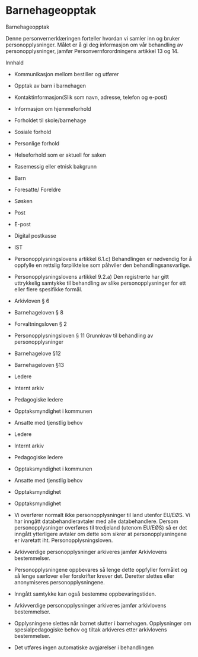 # Barnehageopptak

Barnehageopptak

  

Denne personvernerklæringen forteller hvordan vi samler inn og bruker personopplysninger. Målet er å gi deg informasjon om vår behandling av personopplysninger, jamfør Personvernforordningens artikkel 13 og 14.

  

Innhald

*   Kommunikasjon mellom bestiller og utfører  
    
*   Opptak av barn i barnehagen  
    
*   Kontaktinformasjon(Slik som navn, adresse, telefon og e-post)  
    
*   Informasjon om hjemmeforhold  
    
*   Forholdet til skole/barnehage  
    
*   Sosiale forhold  
    
*   Personlige forhold  
    
*   Helseforhold som er aktuell for saken  
    
*   Rasemessig eller etnisk bakgrunn  
    
*   Barn  
    
*   Foresatte/ Foreldre  
    
*   Søsken  
    
*   Post  
    
*   E-post  
    
*   Digital postkasse  
    
*   IST  
    
*   Personopplysningslovens artikkel 6.1.c) Behandlingen er nødvendig for å oppfylle en rettslig forpliktelse som påhviler den behandlingsansvarlige.  
    
*   Personopplysningslovens artikkel 9.2.a) Den registrerte har gitt uttrykkelig samtykke til behandling av slike personopplysninger for ett eller flere spesifikke formål.  
    
*   Arkivloven § 6  
    
*   Barnehageloven § 8  
    
*   Forvaltningsloven § 2  
    
*   Personopplysningsloven § 11 Grunnkrav til behandling av personopplysninger  
    
*   Barnehagelove §12  
    
*   Barnehageloven §13  
    
*   Ledere  
    
*   Internt arkiv  
    
*   Pedagogiske ledere  
    
*   Opptaksmyndighet i kommunen  
    
*   Ansatte med tjenstlig behov  
    
*   Ledere  
    
*   Internt arkiv  
    
*   Pedagogiske ledere  
    
*   Opptaksmyndighet i kommunen  
    
*   Ansatte med tjenstlig behov  
    
*   Opptaksmyndighet  
    
*   Opptaksmyndighet  
    
*   Vi overfører normalt ikke personopplysninger til land utenfor EU/EØS. Vi har inngått databehandleravtaler med alle databehandlere. Dersom personopplysninger overføres til tredjeland (utenom EU/EØS) så er det inngått ytterligere avtaler om dette som sikrer at personopplysningene er ivaretatt iht. Personopplysningsloven.  
    
*   Arkivverdige personopplysninger arkiveres jamfør Arkivlovens bestemmelser.  
    
*   Personopplysningene oppbevares så lenge dette oppfyller formålet og så lenge særlover eller forskrifter krever det. Deretter slettes eller anonymiseres personopplysningene.  
    
*   Inngått samtykke kan også bestemme oppbevaringstiden.  
    
*   Arkivverdige personopplysninger arkiveres jamfør arkivlovens bestemmelser.  
    
*   Opplysningene slettes når barnet slutter i barnehagen. Opplysninger om spesialpedagogiske behov og tiltak arkiveres etter arkivlovens bestemmelser.  
    
*   Det utføres ingen automatiske avgjørelser i behandlingen